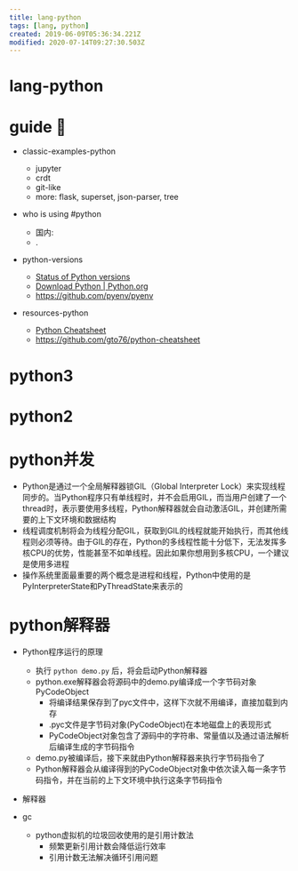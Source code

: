 ```yaml
---
title: lang-python
tags: [lang, python]
created: 2019-06-09T05:36:34.221Z
modified: 2020-07-14T09:27:30.503Z
---
```


# lang-python

# guide 🐍

- classic-examples-python
  - jupyter
  - crdt
  - git-like
  - more: flask, superset, json-parser, tree

- who is using #python
  - 国内: 
  - .

- python-versions
  - [Status of Python versions](https://devguide.python.org/versions/)
  - [Download Python | Python.org](https://www.python.org/downloads/)
  - https://github.com/pyenv/pyenv

- resources-python
  - [Python Cheatsheet](https://www.pythoncheatsheet.org/cheatsheet/basics)
  - https://github.com/gto76/python-cheatsheet
# python3

# python2

# python并发
- Python是通过一个全局解释器锁GIL（Global Interpreter Lock）来实现线程同步的。当Python程序只有单线程时，并不会启用GIL，而当用户创建了一个thread时，表示要使用多线程，Python解释器就会自动激活GIL，并创建所需要的上下文环境和数据结构
- 线程调度机制将会为线程分配GIL，获取到GIL的线程就能开始执行，而其他线程则必须等待。由于GIL的存在，Python的多线程性能十分低下，无法发挥多核CPU的优势，性能甚至不如单线程。因此如果你想用到多核CPU，一个建议是使用多进程
- 操作系统里面最重要的两个概念是进程和线程，Python中使用的是PyInterpreterState和PyThreadState来表示的
# python解释器
- Python程序运行的原理
  - 执行 `python demo.py` 后，将会启动Python解释器
  - python.exe解释器会将源码中的demo.py编译成一个字节码对象PyCodeObject
    - 将编译结果保存到了pyc文件中，这样下次就不用编译，直接加载到内存
    - .pyc文件是字节码对象(PyCodeObject)在本地磁盘上的表现形式
    - PyCodeObject对象包含了源码中的字符串、常量值以及通过语法解析后编译生成的字节码指令
  - demo.py被编译后，接下来就由Python解释器来执行字节码指令了
  - Python解释器会从编译得到的PyCodeObject对象中依次读入每一条字节码指令，并在当前的上下文环境中执行这条字节码指令

- 解释器
- gc
  - python虚拟机的垃圾回收使用的是引用计数法
    - 频繁更新引用计数会降低运行效率
    - 引用计数无法解决循环引用问题
